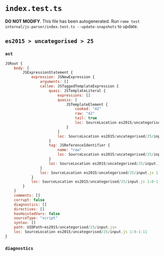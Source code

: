 # `index.test.ts`

**DO NOT MODIFY**. This file has been autogenerated. Run `rome test internal/js-parser/index.test.ts --update-snapshots` to update.

## `es2015 > uncategorised > 25`

### `ast`

```javascript
JSRoot {
	body: [
		JSExpressionStatement {
			expression: JSNewExpression {
				arguments: []
				callee: JSTaggedTemplateExpression {
					quasi: JSTemplateLiteral {
						expressions: []
						quasis: [
							JSTemplateElement {
								cooked: "42"
								raw: "42"
								tail: true
								loc: SourceLocation es2015/uncategorised/25/input.js 1:8-1:10
							}
						]
						loc: SourceLocation es2015/uncategorised/25/input.js 1:7-1:11
					}
					tag: JSReferenceIdentifier {
						name: "raw"
						loc: SourceLocation es2015/uncategorised/25/input.js 1:4-1:7 (raw)
					}
					loc: SourceLocation es2015/uncategorised/25/input.js 1:4-1:11
				}
				loc: SourceLocation es2015/uncategorised/25/input.js 1:0-1:11
			}
			loc: SourceLocation es2015/uncategorised/25/input.js 1:0-1:11
		}
	]
	comments: []
	corrupt: false
	diagnostics: []
	directives: []
	hasHoistedVars: false
	sourceType: "script"
	syntax: []
	path: UIDPath<es2015/uncategorised/25/input.js>
	loc: SourceLocation es2015/uncategorised/25/input.js 1:0-1:11
}
```

### `diagnostics`

```

```
